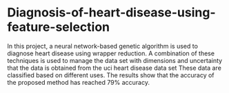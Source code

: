 # Diagnosis-of-heart-disease-using-feature-selection
 In this project, a neural network-based genetic algorithm is used to diagnose heart disease using wrapper reduction. A combination of these techniques is used to manage the data set with dimensions and uncertainty that the data is obtained from the uci heart disease data set These data are classified based on different uses. The results show that the accuracy of the proposed method has reached 79% accuracy.
